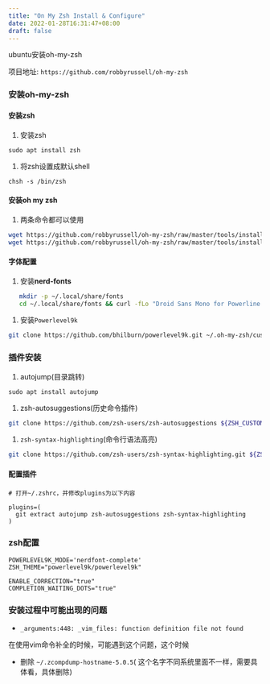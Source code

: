 ```yaml
---
title: "On My Zsh Install & Configure"
date: 2022-01-28T16:31:47+08:00
draft: false
---
```


ubuntu安装oh-my-zsh

项目地址: `https://github.com/robbyrussell/oh-my-zsh`

### 安装oh-my-zsh

#### 安装zsh

1. 安装zsh

```
sudo apt install zsh
```

1. 将zsh设置成默认shell

```
chsh -s /bin/zsh
```

#### 安装oh my zsh

1. 两条命令都可以使用

```Bash
wget https://github.com/robbyrussell/oh-my-zsh/raw/master/tools/install.sh -O - | sh(墙)
wget https://github.com/robbyrussell/oh-my-zsh/raw/master/tools/install.sh && bash ./install.sh(墙)
```

#### 字体配置

1. 安装**nerd-fonts**

```Bash
   mkdir -p ~/.local/share/fonts
   cd ~/.local/share/fonts && curl -fLo "Droid Sans Mono for Powerline Nerd Font Complete.otf" https://github.com/ryanoasis/nerd-fonts/raw/master/patched-fonts/DroidSansMono/complete/Droid%20Sans%20Mono%20Nerd%20Font%20Complete.otf
```

1. 安装`Powerlevel9k`

```Bash
git clone https://github.com/bhilburn/powerlevel9k.git ~/.oh-my-zsh/custom/themes/powerlevel9k
```

### 插件安装

1. autojump(目录跳转)

```
sudo apt install autojump
```

1. zsh-autosuggestions(历史命令插件)

```Bash
git clone https://github.com/zsh-users/zsh-autosuggestions ${ZSH_CUSTOM:-~/.oh-my-zsh/custom}/plugins/zsh-autosuggestions
```

1. `zsh-syntax-highlighting`(命令行语法高亮)

```Bash
git clone https://github.com/zsh-users/zsh-syntax-highlighting.git ${ZSH_CUSTOM:-~/.oh-my-zsh/custom}/plugins/zsh-syntax-highlighting
```

#### 配置插件

```Shell
# 打开~/.zshrc，并修改plugins为以下内容

plugins=(
  git extract autojump zsh-autosuggestions zsh-syntax-highlighting
)
```

### zsh配置

```Shell
POWERLEVEL9K_MODE='nerdfont-complete'
ZSH_THEME="powerlevel9k/powerlevel9k"

ENABLE_CORRECTION="true"
COMPLETION_WAITING_DOTS="true"
```

### 安装过程中可能出现的问题

- `_arguments:448: _vim_files: function definition file not found`

在使用vim命令补全的时候，可能遇到这个问题，这个时候

- 删除 `~/.zcompdump-hostname-5.0.5`( 这个名字不同系统里面不一样，需要具体看，具体删除)
